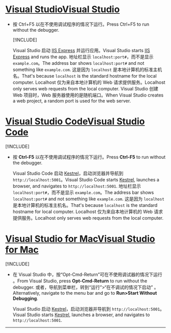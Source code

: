 # <a name="visual-studio"></a>[<span data-ttu-id="1134f-101">Visual Studio</span><span class="sxs-lookup"><span data-stu-id="1134f-101">Visual Studio</span></span>](#tab/visual-studio)

* <span data-ttu-id="1134f-102">按 Ctrl+F5 以在不使用调试程序的情况下运行。</span><span class="sxs-lookup"><span data-stu-id="1134f-102">Press Ctrl+F5 to run without the debugger.</span></span>

  [!INCLUDE[](~/includes/trustCertVS.md)]

  <span data-ttu-id="1134f-103">Visual Studio 启动 [IIS Express](/iis/extensions/introduction-to-iis-express/iis-express-overview) 并运行应用。</span><span class="sxs-lookup"><span data-stu-id="1134f-103">Visual Studio starts [IIS Express](/iis/extensions/introduction-to-iis-express/iis-express-overview) and runs the app.</span></span> <span data-ttu-id="1134f-104">地址栏显示 `localhost:port#`，而不是显示 `example.com`。</span><span class="sxs-lookup"><span data-stu-id="1134f-104">The address bar shows `localhost:port#` and not something like `example.com`.</span></span> <span data-ttu-id="1134f-105">这是因为 `localhost` 是本地计算机的标准主机名。</span><span class="sxs-lookup"><span data-stu-id="1134f-105">That's because `localhost` is the standard hostname for the local computer.</span></span> <span data-ttu-id="1134f-106">Localhost 仅为来自本地计算机的 Web 请求提供服务。</span><span class="sxs-lookup"><span data-stu-id="1134f-106">Localhost only serves web requests from the local computer.</span></span> <span data-ttu-id="1134f-107">Visual Studio 创建 Web 项目时，Web 服务器使用的是随机端口。</span><span class="sxs-lookup"><span data-stu-id="1134f-107">When Visual Studio creates a web project, a random port is used for the web server.</span></span>
 
# <a name="visual-studio-code"></a>[<span data-ttu-id="1134f-108">Visual Studio Code</span><span class="sxs-lookup"><span data-stu-id="1134f-108">Visual Studio Code</span></span>](#tab/visual-studio-code)

  [!INCLUDE[](~/includes/trustCertVSC.md)]

* <span data-ttu-id="1134f-109">按 **Ctrl-F5** 以在不使用调试程序的情况下运行。</span><span class="sxs-lookup"><span data-stu-id="1134f-109">Press **Ctrl-F5** to run without the debugger.</span></span>

  <span data-ttu-id="1134f-110">Visual Studio Code 启动 [Kestrel](xref:fundamentals/servers/kestrel)，启动浏览器并导航到 `http://localhost:5001`。</span><span class="sxs-lookup"><span data-stu-id="1134f-110">Visual Studio Code starts [Kestrel](xref:fundamentals/servers/kestrel), launches a browser, and navigates to `http://localhost:5001`.</span></span> <span data-ttu-id="1134f-111">地址栏显示 `localhost:port#`，而不是显示 `example.com`。</span><span class="sxs-lookup"><span data-stu-id="1134f-111">The address bar shows `localhost:port#` and not something like `example.com`.</span></span> <span data-ttu-id="1134f-112">这是因为 `localhost` 是本地计算机的标准主机名。</span><span class="sxs-lookup"><span data-stu-id="1134f-112">That's because `localhost` is the standard hostname for  local computer.</span></span> <span data-ttu-id="1134f-113">Localhost 仅为来自本地计算机的 Web 请求提供服务。</span><span class="sxs-lookup"><span data-stu-id="1134f-113">Localhost only serves web requests from the local computer.</span></span>

  
# <a name="visual-studio-for-mac"></a>[<span data-ttu-id="1134f-114">Visual Studio for Mac</span><span class="sxs-lookup"><span data-stu-id="1134f-114">Visual Studio for Mac</span></span>](#tab/visual-studio-mac)

  [!INCLUDE[](~/includes/trustCertMac.md)]

* <span data-ttu-id="1134f-115">在 Visual Studio 中，按“Opt-Cmd-Return”可在不使用调试器的情况下运行  。</span><span class="sxs-lookup"><span data-stu-id="1134f-115">From Visual Studio, press **Opt-Cmd-Return** to run without the debugger.</span></span> <span data-ttu-id="1134f-116">或者，导航到菜单栏，转到“运行”>“在不调试的情况下启动”  。</span><span class="sxs-lookup"><span data-stu-id="1134f-116">Alternatively, navigate to the menu bar and go to **Run>Start Without Debugging**.</span></span>

  <span data-ttu-id="1134f-117">Visual Studio 启动 [Kestrel](xref:fundamentals/servers/kestrel)，启动浏览器并导航到 `http://localhost:5001`。</span><span class="sxs-lookup"><span data-stu-id="1134f-117">Visual Studio starts [Kestrel](xref:fundamentals/servers/kestrel), launches a browser, and navigates to `http://localhost:5001`.</span></span>

<!-- End of VS tabs -->

---